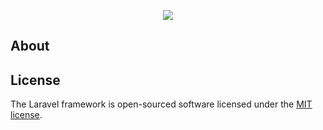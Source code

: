 <p align="center"><img src="https://laravel.com/images/components/logo-laravel.svg"></p>


## About 

## License

The Laravel framework is open-sourced software licensed under the [MIT license](https://opensource.org/licenses/MIT).
